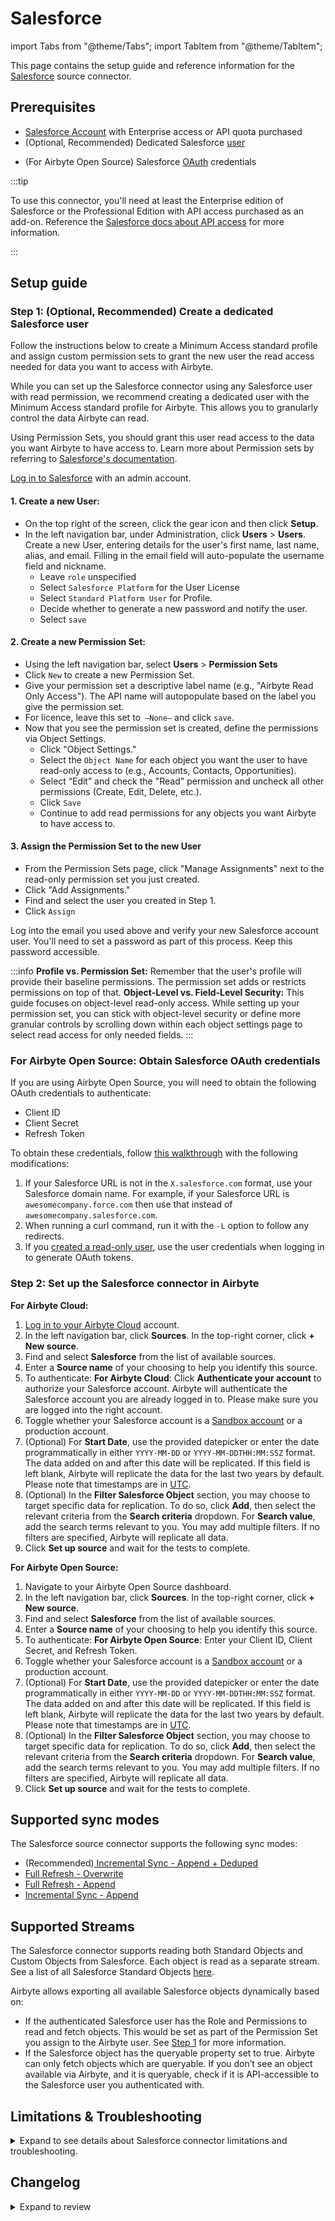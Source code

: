 # Salesforce

import Tabs from "@theme/Tabs";
import TabItem from "@theme/TabItem";

<HideInUI>

This page contains the setup guide and reference information for the [Salesforce](https://www.salesforce.com/) source connector.

</HideInUI>

## Prerequisites

- [Salesforce Account](https://login.salesforce.com/) with Enterprise access or API quota purchased
- (Optional, Recommended) Dedicated Salesforce [user](https://help.salesforce.com/s/articleView?id=adding_new_users.htm&type=5&language=en_US)
<!-- env:oss -->
- (For Airbyte Open Source) Salesforce [OAuth](https://help.salesforce.com/s/articleView?id=sf.remoteaccess_oauth_tokens_scopes.htm&type=5) credentials
<!-- /env:oss -->

:::tip

To use this connector, you'll need at least the Enterprise edition of Salesforce or the Professional Edition with API access purchased as an add-on. Reference the [Salesforce docs about API access](https://help.salesforce.com/s/articleView?id=000385436&type=1) for more information.

:::

## Setup guide

### Step 1: (Optional, Recommended) Create a dedicated Salesforce user

Follow the instructions below to create a Minimum Access standard profile and assign custom permission sets to grant the new user the read access needed for data you want to access with Airbyte.

While you can set up the Salesforce connector using any Salesforce user with read permission, we recommend creating a dedicated user with the Minimum Access standard profile for Airbyte. This allows you to granularly control the data Airbyte can read. 
    
Using Permission Sets, you should grant this user read access to the data you want Airbyte to have access to. Learn more about Permission sets by referring to [Salesforce's documentation](https://help.salesforce.com/s/articleView?id=sf.perm_sets_overview.htm&type=5). 

[Log in to Salesforce](https://login.salesforce.com/) with an admin account.

#### 1. Create a new User: 
-  On the top right of the screen, click the gear icon and then click **Setup**.
-  In the left navigation bar, under Administration, click **Users** > **Users**. Create a new User, entering details for the user's first name, last name, alias, and email. Filling in the email field will auto-populate the username field and nickname. 
      - Leave `role` unspecified
      - Select `Salesforce Platform` for the User License
      - Select `Standard Platform User` for Profile. 
      - Decide whether to generate a new password and notify the user. 
      - Select `save`
#### 2. Create a new Permission Set: 
-  Using the left navigation bar, select **Users** > **Permission Sets** 
- Click `New` to create a new Permission Set. 
- Give your permission set a descriptive label name (e.g., "Airbyte Read Only Access"). The API name will autopopulate based on the label you give the permission set. 
- For licence, leave this set to` –None—` and click `save`. 
- Now that you see the permission set is created, define the permissions via Object Settings. 
   - Click "Object Settings."
   - Select the `Object Name` for each object you want the user to have read-only access to (e.g., Accounts, Contacts, Opportunities).
   - Select “Edit” and check the "Read" permission and uncheck all other permissions (Create, Edit, Delete, etc.).
   - Click `Save`
   - Continue to add read permissions for any objects you want Airbyte to have access to. 
#### 3. Assign the Permission Set to the new User
- From the Permission Sets page, click "Manage Assignments" next to the read-only permission set you just created.
- Click "Add Assignments."
- Find and select the user you created in Step 1.
- Click `Assign`

Log into the email you used above and verify your new Salesforce account user. You'll need to set a password as part of this process. Keep this password accessible.

:::info
**Profile vs. Permission Set:** Remember that the user's profile will provide their baseline permissions. The permission set adds or restricts permissions on top of that.
**Object-Level vs. Field-Level Security:** This guide focuses on object-level read-only access. While setting up your permission set, you can stick with object-level security or define more granular controls by scrolling down within each object settings page to select read access for only needed fields. 
:::

<!-- env:oss -->

### For Airbyte Open Source: Obtain Salesforce OAuth credentials

If you are using Airbyte Open Source, you will need to obtain the following OAuth credentials to authenticate:

- Client ID
- Client Secret
- Refresh Token

To obtain these credentials, follow [this walkthrough](https://medium.com/@bpmmendis94/obtain-access-refresh-tokens-from-salesforce-rest-api-a324fe4ccd9b) with the following modifications:

1.  If your Salesforce URL is not in the `X.salesforce.com` format, use your Salesforce domain name. For example, if your Salesforce URL is `awesomecompany.force.com` then use that instead of `awesomecompany.salesforce.com`.
2.  When running a curl command, run it with the `-L` option to follow any redirects.
3.  If you [created a read-only user](https://docs.google.com/document/d/1wZR8pz4MRdc2zUculc9IqoF8JxN87U40IqVnTtcqdrI/edit#heading=h.w5v6h7b2a9y4), use the user credentials when logging in to generate OAuth tokens.

<!-- /env:oss -->

### Step 2: Set up the Salesforce connector in Airbyte

<!-- env:cloud -->

**For Airbyte Cloud:**

1. [Log in to your Airbyte Cloud](https://cloud.airbyte.com/workspaces) account.
2. In the left navigation bar, click **Sources**. In the top-right corner, click **+ New source**.
3. Find and select **Salesforce** from the list of available sources.
4. Enter a **Source name** of your choosing to help you identify this source.
5. To authenticate:
   **For Airbyte Cloud**: Click **Authenticate your account** to authorize your Salesforce account. Airbyte will authenticate the Salesforce account you are already logged in to. Please make sure you are logged into the right account.
6. Toggle whether your Salesforce account is a [Sandbox account](https://help.salesforce.com/s/articleView?id=sf.deploy_sandboxes_parent.htm&type=5) or a production account.
7. (Optional) For **Start Date**, use the provided datepicker or enter the date programmatically in either `YYYY-MM-DD` or `YYYY-MM-DDTHH:MM:SSZ` format. The data added on and after this date will be replicated. If this field is left blank, Airbyte will replicate the data for the last two years by default. Please note that timestamps are in [UTC](https://www.utctime.net/).
8. (Optional) In the **Filter Salesforce Object** section, you may choose to target specific data for replication. To do so, click **Add**, then select the relevant criteria from the **Search criteria** dropdown. For **Search value**, add the search terms relevant to you. You may add multiple filters. If no filters are specified, Airbyte will replicate all data.
9. Click **Set up source** and wait for the tests to complete.

<!-- /env:cloud -->

<!-- env:oss -->

**For Airbyte Open Source:**

1. Navigate to your Airbyte Open Source dashboard.
2. In the left navigation bar, click **Sources**. In the top-right corner, click **+ New source**.
3. Find and select **Salesforce** from the list of available sources.
4. Enter a **Source name** of your choosing to help you identify this source.
5. To authenticate:
   **For Airbyte Open Source**: Enter your Client ID, Client Secret, and Refresh Token.
6. Toggle whether your Salesforce account is a [Sandbox account](https://help.salesforce.com/s/articleView?id=sf.deploy_sandboxes_parent.htm&type=5) or a production account.
7. (Optional) For **Start Date**, use the provided datepicker or enter the date programmatically in either `YYYY-MM-DD` or `YYYY-MM-DDTHH:MM:SSZ` format. The data added on and after this date will be replicated. If this field is left blank, Airbyte will replicate the data for the last two years by default. Please note that timestamps are in [UTC](https://www.utctime.net/).
8. (Optional) In the **Filter Salesforce Object** section, you may choose to target specific data for replication. To do so, click **Add**, then select the relevant criteria from the **Search criteria** dropdown. For **Search value**, add the search terms relevant to you. You may add multiple filters. If no filters are specified, Airbyte will replicate all data.
9. Click **Set up source** and wait for the tests to complete.

<!-- /env:oss -->

<HideInUI>

## Supported sync modes

The Salesforce source connector supports the following sync modes:

- (Recommended)[ Incremental Sync - Append + Deduped](https://docs.airbyte.com/understanding-airbyte/connections/incremental-append-deduped)
- [Full Refresh - Overwrite](https://docs.airbyte.com/understanding-airbyte/connections/full-refresh-overwrite/)
- [Full Refresh - Append](https://docs.airbyte.com/understanding-airbyte/connections/full-refresh-append)
- [Incremental Sync - Append](https://docs.airbyte.com/understanding-airbyte/connections/incremental-append)

## Supported Streams

The Salesforce connector supports reading both Standard Objects and Custom Objects from Salesforce. Each object is read as a separate stream. See a list of all Salesforce Standard Objects [here](https://developer.salesforce.com/docs/atlas.en-us.object_reference.meta/object_reference/sforce_api_objects_list.htm).

Airbyte allows exporting all available Salesforce objects dynamically based on:

- If the authenticated Salesforce user has the Role and Permissions to read and fetch objects. This would be set as part of the Permission Set you assign to the Airbyte user. See [Step 1](#step-1-optional-recommended-create-a-dedicated-salesforce-user) for more information.
- If the Salesforce object has the queryable property set to true. Airbyte can only fetch objects which are queryable. If you don’t see an object available via Airbyte, and it is queryable, check if it is API-accessible to the Salesforce user you authenticated with.

## Limitations & Troubleshooting

<details>
<summary>
Expand to see details about Salesforce connector limitations and troubleshooting.
</summary>

### Connector limitations

#### Rate limiting

The Salesforce connector is restricted by Salesforce’s [Daily Rate Limits](https://developer.salesforce.com/docs/atlas.en-us.salesforce_app_limits_cheatsheet.meta/salesforce_app_limits_cheatsheet/salesforce_app_limits_platform_api.htm). The connector syncs data until it hits the daily rate limit, then ends the sync early with success status, and starts the next sync from where it left off. Note that picking up from where it ends will work only for incremental sync, which is why we recommend using the [Incremental Sync - Append + Deduped](https://docs.airbyte.com/understanding-airbyte/connections/incremental-append-deduped) sync mode.

#### A note on the BULK API vs REST API and their limitations

## Syncing Formula Fields

The Salesforce connector syncs formula field outputs from Salesforce. If the formula of a field changes in Salesforce and no other field on the record is updated, you will need to reset the stream and sync a historical backfill to pull in all the updated values of the field.

## Syncing Deletes

The Salesforce connector supports retrieving deleted records from the Salesforce recycle bin. For the streams which support it, a deleted record will be marked with `isDeleted=true`. To find out more about how Salesforce manages records in the recycle bin, please visit their [docs](https://help.salesforce.com/s/articleView?id=sf.home_delete.htm&type=5).

## Usage of the BULK API vs REST API

Salesforce allows extracting data using either the [BULK API](https://developer.salesforce.com/docs/atlas.en-us.236.0.api_asynch.meta/api_asynch/asynch_api_intro.htm) or [REST API](https://developer.salesforce.com/docs/atlas.en-us.api_rest.meta/api_rest/intro_what_is_rest_api.htm). To achieve fast performance, Salesforce recommends using the BULK API for extracting larger amounts of data (more than 2,000 records). For this reason, the Salesforce connector uses the BULK API by default to extract any Salesforce objects, unless any of the following conditions are met:

- The Salesforce object has columns which are unsupported by the BULK API, like columns with a `base64` or `complexvalue` type
- The Salesforce object is not supported by BULK API. In this case we sync the objects via the REST API which will occasionally cost more of your API quota. This includes the following objects:
  - AcceptedEventRelation
  - Attachment
  - CaseStatus
  - ContractStatus
  - DeclinedEventRelation
  - FieldSecurityClassification
  - KnowledgeArticle
  - KnowledgeArticleVersion
  - KnowledgeArticleVersionHistory
  - KnowledgeArticleViewStat
  - KnowledgeArticleVoteStat
  - OrderStatus
  - PartnerRole
  - RecentlyViewed
  - ServiceAppointmentStatus
  - ShiftStatus
  - SolutionStatus
  - TaskPriority
  - TaskStatus
  - UndecidedEventRelation

More information on the differences between various Salesforce APIs can be found [here](https://help.salesforce.com/s/articleView?id=sf.integrate_what_is_api.htm&type=5).

:::info Force Using Bulk API
If you set the `Force Use Bulk API` option to `true`, the connector will ignore unsupported properties and sync Stream using BULK API.
:::

### Troubleshooting

#### Tutorials

Now that you have set up the Salesforce source connector, check out the following Salesforce tutorials:

- [Replicate Salesforce data to BigQuery](https://airbyte.com/tutorials/replicate-salesforce-data-to-bigquery)
- [Replicate Salesforce and Zendesk data to Keen for unified analytics](https://airbyte.com/tutorials/salesforce-zendesk-analytics)

* Check out common troubleshooting issues for the Salesforce source connector on our [Airbyte Forum](https://github.com/airbytehq/airbyte/discussions).

</details>

## Changelog

<details>
  <summary>Expand to review</summary>

| Version | Date       | Pull Request                                             | Subject                                                                                                                              |
|:--------|:-----------|:---------------------------------------------------------|:-------------------------------------------------------------------------------------------------------------------------------------|
| 2.5.22 | 2024-07-13 | [41752](https://github.com/airbytehq/airbyte/pull/41752) | Update dependencies |
| 2.5.21 | 2024-07-10 | [41529](https://github.com/airbytehq/airbyte/pull/41529) | Update dependencies |
| 2.5.20 | 2024-07-09 | [41255](https://github.com/airbytehq/airbyte/pull/41255) | Update dependencies |
| 2.5.19 | 2024-07-08 | [41043](https://github.com/airbytehq/airbyte/pull/41043) | Use the latest `CDK` version possible |
| 2.5.18 | 2024-07-06 | [40835](https://github.com/airbytehq/airbyte/pull/40835) | Update dependencies |
| 2.5.17 | 2024-06-25 | [40329](https://github.com/airbytehq/airbyte/pull/40329) | Update dependencies |
| 2.5.16 | 2024-06-21 | [39927](https://github.com/airbytehq/airbyte/pull/39927) | Update dependencies |
| 2.5.15 | 2024-06-16 | [39517](https://github.com/airbytehq/airbyte/pull/39517) | Salesforce refactor: add CheckpointMixin for state management |
| 2.5.14 | 2024-06-06 | [39269](https://github.com/airbytehq/airbyte/pull/39269) | [autopull] Upgrade base image to v1.2.2 |
| 2.5.13 | 2024-05-23 | [38563](https://github.com/airbytehq/airbyte/pull/38563) | Use HttpClient to perform HTTP requests for bulk, authentication and schema discovery |
| 2.5.12 | 2024-05-16 | [38255](https://github.com/airbytehq/airbyte/pull/38255) | Replace AirbyteLogger with logging.Logger |
| 2.5.11 | 2024-05-09 | [38205](https://github.com/airbytehq/airbyte/pull/38205) | Use new delete method of HttpMocker for test_bulk_stream |
| 2.5.10 | 2024-05-09 | [38065](https://github.com/airbytehq/airbyte/pull/38065) | Replace deprecated authentication mechanism to up-to-date one |
| 2.5.9 | 2024-05-02 | [37749](https://github.com/airbytehq/airbyte/pull/37749) | Adding mock server tests for bulk streams |
| 2.5.8 | 2024-04-30 | [37340](https://github.com/airbytehq/airbyte/pull/37340) | Source Salesforce: reduce info logs |
| 2.5.7 | 2024-04-24 | [36657](https://github.com/airbytehq/airbyte/pull/36657) | Schema descriptions |
| 2.5.6 | 2024-04-19 | [37448](https://github.com/airbytehq/airbyte/pull/37448) | Ensure AirbyteTracedException in concurrent CDK are emitted with the right type |
| 2.5.5   | 2024-04-18 | [37392](https://github.com/airbytehq/airbyte/pull/37419) | Ensure python return code != 0 in case of error                                                                                      |
| 2.5.4   | 2024-04-18 | [37392](https://github.com/airbytehq/airbyte/pull/37392) | Update CDK version to have partitioned state fix                                                                                     |
| 2.5.3   | 2024-04-17 | [37376](https://github.com/airbytehq/airbyte/pull/37376) | Improve rate limit error message during check command                                                                                |
| 2.5.2   | 2024-04-15 | [37105](https://github.com/airbytehq/airbyte/pull/37105) | Raise error when schema generation fails                                                                                             |
| 2.5.1   | 2024-04-11 | [37001](https://github.com/airbytehq/airbyte/pull/37001) | Update airbyte-cdk to flush print buffer for every message                                                                           |
| 2.5.0   | 2024-04-11 | [36942](https://github.com/airbytehq/airbyte/pull/36942) | Move Salesforce to partitioned state in order to avoid stuck syncs                                                                   |
| 2.4.4   | 2024-04-08 | [36901](https://github.com/airbytehq/airbyte/pull/36901) | Upgrade CDK for empty internal_message empty when ExceptionWithDisplayMessage raised                                                 |
| 2.4.3   | 2024-04-08 | [36885](https://github.com/airbytehq/airbyte/pull/36885) | Add missing retry on REST API                                                                                                        |
| 2.4.2   | 2024-04-05 | [36862](https://github.com/airbytehq/airbyte/pull/36862) | Upgrade CDK for updated error messaging regarding missing streams                                                                    |
| 2.4.1   | 2024-04-03 | [36385](https://github.com/airbytehq/airbyte/pull/36385) | Retry HTTP requests and jobs on various cases                                                                                        |
| 2.4.0   | 2024-03-12 | [35978](https://github.com/airbytehq/airbyte/pull/35978) | Upgrade CDK to start emitting record counts with state and full refresh state                                                        |
| 2.3.3   | 2024-03-04 | [35791](https://github.com/airbytehq/airbyte/pull/35791) | Fix memory leak (OOM)                                                                                                                |
| 2.3.2   | 2024-02-19 | [35421](https://github.com/airbytehq/airbyte/pull/35421) | Add Stream Slice Step option to specification                                                                                        |
| 2.3.1   | 2024-02-12 | [35147](https://github.com/airbytehq/airbyte/pull/35147) | Manage dependencies with Poetry.                                                                                                     |
| 2.3.0   | 2023-12-15 | [33522](https://github.com/airbytehq/airbyte/pull/33522) | Sync streams concurrently in all sync modes                                                                                          |
| 2.2.2   | 2024-01-04 | [33936](https://github.com/airbytehq/airbyte/pull/33936) | Prepare for airbyte-lib                                                                                                              |
| 2.2.1   | 2023-12-12 | [33342](https://github.com/airbytehq/airbyte/pull/33342) | Added new ContentDocumentLink stream                                                                                                 |
| 2.2.0   | 2023-12-12 | [33350](https://github.com/airbytehq/airbyte/pull/33350) | Sync streams concurrently on full refresh                                                                                            |
| 2.1.6   | 2023-11-28 | [32535](https://github.com/airbytehq/airbyte/pull/32535) | Run full refresh syncs concurrently                                                                                                  |
| 2.1.5   | 2023-10-18 | [31543](https://github.com/airbytehq/airbyte/pull/31543) | Base image migration: remove Dockerfile and use the python-connector-base image                                                      |
| 2.1.4   | 2023-08-17 | [29538](https://github.com/airbytehq/airbyte/pull/29538) | Fix encoding guess                                                                                                                   |
| 2.1.3   | 2023-08-17 | [29500](https://github.com/airbytehq/airbyte/pull/29500) | handle expired refresh token error                                                                                                   |
| 2.1.2   | 2023-08-10 | [28781](https://github.com/airbytehq/airbyte/pull/28781) | Fix pagination for BULK API jobs; Add option to force use BULK API                                                                   |
| 2.1.1   | 2023-07-06 | [28021](https://github.com/airbytehq/airbyte/pull/28021) | Several Vulnerabilities Fixes; switched to use alpine instead of slim, CVE-2022-40897, CVE-2023-29383, CVE-2023-31484, CVE-2016-2781 |
| 2.1.0   | 2023-06-26 | [27726](https://github.com/airbytehq/airbyte/pull/27726) | License Update: Elv2                                                                                                                 |
| 2.0.14  | 2023-05-04 | [25794](https://github.com/airbytehq/airbyte/pull/25794) | Avoid pandas inferring wrong data types by forcing all data type as object                                                           |
| 2.0.13  | 2023-04-30 | [25700](https://github.com/airbytehq/airbyte/pull/25700) | Remove pagination and query limits                                                                                                   |
| 2.0.12  | 2023-04-25 | [25507](https://github.com/airbytehq/airbyte/pull/25507) | Update API version to 57                                                                                                             |
| 2.0.11  | 2023-04-20 | [25352](https://github.com/airbytehq/airbyte/pull/25352) | Update API version to 53                                                                                                             |
| 2.0.10  | 2023-04-05 | [24888](https://github.com/airbytehq/airbyte/pull/24888) | Add more frequent checkpointing                                                                                                      |
| 2.0.9   | 2023-03-29 | [24660](https://github.com/airbytehq/airbyte/pull/24660) | Set default start_date. Sync for last two years if start date is not present in config                                               |
| 2.0.8   | 2023-03-30 | [24690](https://github.com/airbytehq/airbyte/pull/24690) | Handle rate limit for bulk operations                                                                                                |
| 2.0.7   | 2023-03-14 | [24071](https://github.com/airbytehq/airbyte/pull/24071) | Remove regex pattern for start_date, use format validation instead                                                                   |
| 2.0.6   | 2023-03-03 | [22891](https://github.com/airbytehq/airbyte/pull/22891) | Specified date formatting in specification                                                                                           |
| 2.0.5   | 2023-03-01 | [23610](https://github.com/airbytehq/airbyte/pull/23610) | Handle different Salesforce page size for different queries                                                                          |
| 2.0.4   | 2023-02-24 | [22636](https://github.com/airbytehq/airbyte/pull/22636) | Turn on default HttpAvailabilityStrategy for all streams that are not of class BulkSalesforceStream                                  |
| 2.0.3   | 2023-02-17 | [23190](https://github.com/airbytehq/airbyte/pull/23190) | In case properties are chunked, fetch primary key in every chunk                                                                     |
| 2.0.2   | 2023-02-13 | [22896](https://github.com/airbytehq/airbyte/pull/22896) | Count the URL length based on encoded params                                                                                         |
| 2.0.1   | 2023-02-08 | [22597](https://github.com/airbytehq/airbyte/pull/22597) | Make multiple requests if a REST stream has too many properties                                                                      |
| 2.0.0   | 2023-02-02 | [22322](https://github.com/airbytehq/airbyte/pull/22322) | Remove `ActivityMetricRollup` stream                                                                                                 |
| 1.0.30  | 2023-01-27 | [22016](https://github.com/airbytehq/airbyte/pull/22016) | Set `AvailabilityStrategy` for streams explicitly to `None`                                                                          |
| 1.0.29  | 2023-01-05 | [20886](https://github.com/airbytehq/airbyte/pull/20886) | Remove `ActivityMetric` stream                                                                                                       |
| 1.0.28  | 2022-12-29 | [20927](https://github.com/airbytehq/airbyte/pull/20927) | Fix tests; add expected records                                                                                                      |
| 1.0.27  | 2022-11-29 | [19869](https://github.com/airbytehq/airbyte/pull/19869) | Remove `AccountHistory` from unsupported BULK streams                                                                                |
| 1.0.26  | 2022-11-15 | [19286](https://github.com/airbytehq/airbyte/pull/19286) | Bugfix: fallback to REST API if entity is not supported by BULK API                                                                  |
| 1.0.25  | 2022-11-13 | [19294](https://github.com/airbytehq/airbyte/pull/19294) | Use the correct encoding for non UTF-8 objects and data                                                                              |
| 1.0.24  | 2022-11-01 | [18799](https://github.com/airbytehq/airbyte/pull/18799) | Update list of unsupported Bulk API objects                                                                                          |
| 1.0.23  | 2022-11-01 | [18753](https://github.com/airbytehq/airbyte/pull/18753) | Add error_display_message for ConnectionError                                                                                        |
| 1.0.22  | 2022-10-12 | [17615](https://github.com/airbytehq/airbyte/pull/17615) | Make paging work, if `cursor_field` is not changed inside one page                                                                   |
| 1.0.21  | 2022-10-10 | [17778](https://github.com/airbytehq/airbyte/pull/17778) | Add `EventWhoRelation` to the list of unsupported Bulk API objects.                                                                  |
| 1.0.20  | 2022-09-30 | [17453](https://github.com/airbytehq/airbyte/pull/17453) | Check objects that are not supported by the Bulk API (v52.0)                                                                         |
| 1.0.19  | 2022-09-29 | [17314](https://github.com/airbytehq/airbyte/pull/17314) | Fixed bug with decoding response                                                                                                     |
| 1.0.18  | 2022-09-28 | [17304](https://github.com/airbytehq/airbyte/pull/17304) | Migrate to per-stream states.                                                                                                        |
| 1.0.17  | 2022-09-23 | [17094](https://github.com/airbytehq/airbyte/pull/17094) | Tune connection check: fetch a list of available streams                                                                             |
| 1.0.16  | 2022-09-21 | [17001](https://github.com/airbytehq/airbyte/pull/17001) | Improve writing file of decode                                                                                                       |
| 1.0.15  | 2022-08-30 | [16086](https://github.com/airbytehq/airbyte/pull/16086) | Improve API type detection                                                                                                           |
| 1.0.14  | 2022-08-29 | [16119](https://github.com/airbytehq/airbyte/pull/16119) | Exclude `KnowledgeArticleVersion` from using bulk API                                                                                |
| 1.0.13  | 2022-08-23 | [15901](https://github.com/airbytehq/airbyte/pull/15901) | Exclude `KnowledgeArticle` from using bulk API                                                                                       |
| 1.0.12  | 2022-08-09 | [15444](https://github.com/airbytehq/airbyte/pull/15444) | Fixed bug when `Bulk Job` was timeout by the connector, but remained running on the server                                           |
| 1.0.11  | 2022-07-07 | [13729](https://github.com/airbytehq/airbyte/pull/13729) | Improve configuration field descriptions                                                                                             |
| 1.0.10  | 2022-06-09 | [13658](https://github.com/airbytehq/airbyte/pull/13658) | Correct logic to sync stream larger than page size                                                                                   |
| 1.0.9   | 2022-05-06 | [12685](https://github.com/airbytehq/airbyte/pull/12685) | Update CDK to v0.1.56 to emit an `AirbyeTraceMessage` on uncaught exceptions                                                         |
| 1.0.8   | 2022-05-04 | [12576](https://github.com/airbytehq/airbyte/pull/12576) | Decode responses as utf-8 and fallback to ISO-8859-1 if needed                                                                       |
| 1.0.7   | 2022-05-03 | [12552](https://github.com/airbytehq/airbyte/pull/12552) | Decode responses as ISO-8859-1 instead of utf-8                                                                                      |
| 1.0.6   | 2022-04-27 | [12335](https://github.com/airbytehq/airbyte/pull/12335) | Adding fixtures to mock time.sleep for connectors that explicitly sleep                                                              |
| 1.0.5   | 2022-04-25 | [12304](https://github.com/airbytehq/airbyte/pull/12304) | Add `Describe` stream                                                                                                                |
| 1.0.4   | 2022-04-20 | [12230](https://github.com/airbytehq/airbyte/pull/12230) | Update connector to use a `spec.yaml`                                                                                                |
| 1.0.3   | 2022-04-04 | [11692](https://github.com/airbytehq/airbyte/pull/11692) | Optimised memory usage for `BULK` API calls                                                                                          |
| 1.0.2   | 2022-03-01 | [10751](https://github.com/airbytehq/airbyte/pull/10751) | Fix broken link anchor in connector configuration                                                                                    |
| 1.0.1   | 2022-02-27 | [10679](https://github.com/airbytehq/airbyte/pull/10679) | Reorganize input parameter order on the UI                                                                                           |
| 1.0.0   | 2022-02-27 | [10516](https://github.com/airbytehq/airbyte/pull/10516) | Speed up schema discovery by using parallelism                                                                                       |
| 0.1.23  | 2022-02-10 | [10141](https://github.com/airbytehq/airbyte/pull/10141) | Processing of failed jobs                                                                                                            |
| 0.1.22  | 2022-02-02 | [10012](https://github.com/airbytehq/airbyte/pull/10012) | Increase CSV field_size_limit                                                                                                        |
| 0.1.21  | 2022-01-28 | [9499](https://github.com/airbytehq/airbyte/pull/9499)   | If a sync reaches daily rate limit it ends the sync early with success status. Read more in `Performance considerations` section     |
| 0.1.20  | 2022-01-26 | [9757](https://github.com/airbytehq/airbyte/pull/9757)   | Parse CSV with "unix" dialect                                                                                                        |
| 0.1.19  | 2022-01-25 | [8617](https://github.com/airbytehq/airbyte/pull/8617)   | Update connector fields title/description                                                                                            |
| 0.1.18  | 2022-01-20 | [9478](https://github.com/airbytehq/airbyte/pull/9478)   | Add available stream filtering by `queryable` flag                                                                                   |
| 0.1.17  | 2022-01-19 | [9302](https://github.com/airbytehq/airbyte/pull/9302)   | Deprecate API Type parameter                                                                                                         |
| 0.1.16  | 2022-01-18 | [9151](https://github.com/airbytehq/airbyte/pull/9151)   | Fix pagination in REST API streams                                                                                                   |
| 0.1.15  | 2022-01-11 | [9409](https://github.com/airbytehq/airbyte/pull/9409)   | Correcting the presence of an extra `else` handler in the error handling                                                             |
| 0.1.14  | 2022-01-11 | [9386](https://github.com/airbytehq/airbyte/pull/9386)   | Handling 400 error, while `sobject` doesn't support `query` or `queryAll` requests                                                   |
| 0.1.13  | 2022-01-11 | [8797](https://github.com/airbytehq/airbyte/pull/8797)   | Switched from authSpecification to advanced_auth in specefication                                                                    |
| 0.1.12  | 2021-12-23 | [8871](https://github.com/airbytehq/airbyte/pull/8871)   | Fix `examples` for new field in specification                                                                                        |
| 0.1.11  | 2021-12-23 | [8871](https://github.com/airbytehq/airbyte/pull/8871)   | Add the ability to filter streams by user                                                                                            |
| 0.1.10  | 2021-12-23 | [9005](https://github.com/airbytehq/airbyte/pull/9005)   | Handling 400 error when a stream is not queryable                                                                                    |
| 0.1.9   | 2021-12-07 | [8405](https://github.com/airbytehq/airbyte/pull/8405)   | Filter 'null' byte(s) in HTTP responses                                                                                              |
| 0.1.8   | 2021-11-30 | [8191](https://github.com/airbytehq/airbyte/pull/8191)   | Make `start_date` optional and change its format to `YYYY-MM-DD`                                                                     |
| 0.1.7   | 2021-11-24 | [8206](https://github.com/airbytehq/airbyte/pull/8206)   | Handling 400 error when trying to create a job for sync using Bulk API.                                                              |
| 0.1.6   | 2021-11-16 | [8009](https://github.com/airbytehq/airbyte/pull/8009)   | Fix retring of BULK jobs                                                                                                             |
| 0.1.5   | 2021-11-15 | [7885](https://github.com/airbytehq/airbyte/pull/7885)   | Add `Transform` for output records                                                                                                   |
| 0.1.4   | 2021-11-09 | [7778](https://github.com/airbytehq/airbyte/pull/7778)   | Fix types for `anyType` fields                                                                                                       |
| 0.1.3   | 2021-11-06 | [7592](https://github.com/airbytehq/airbyte/pull/7592)   | Fix getting `anyType` fields using BULK API                                                                                          |
| 0.1.2   | 2021-09-30 | [6438](https://github.com/airbytehq/airbyte/pull/6438)   | Annotate Oauth2 flow initialization parameters in connector specification                                                            |
| 0.1.1   | 2021-09-21 | [6209](https://github.com/airbytehq/airbyte/pull/6209)   | Fix bug with pagination for BULK API                                                                                                 |
| 0.1.0   | 2021-09-08 | [5619](https://github.com/airbytehq/airbyte/pull/5619)   | Salesforce Aitbyte-Native Connector                                                                                                  |

</details>

</HideInUI>
